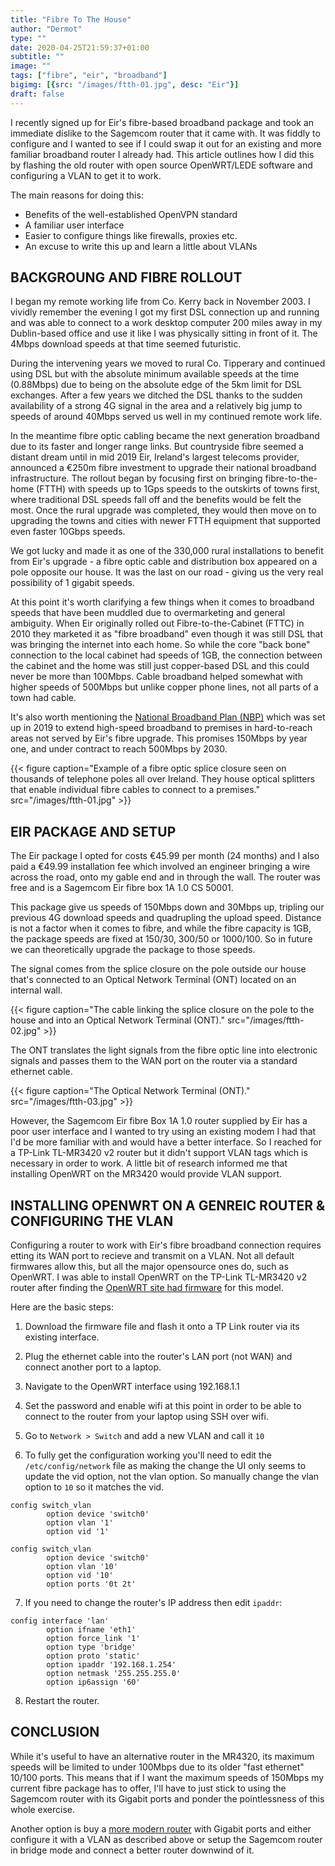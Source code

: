 ```yaml
---
title: "Fibre To The House"
author: "Dermot"
type: ""
date: 2020-04-25T21:59:37+01:00
subtitle: ""
image: ""
tags: ["fibre", "eir", "broadband"]
bigimg: [{src: "/images/ftth-01.jpg", desc: "Eir"}]
draft: false
---
```


I recently signed up for Eir's fibre-based broadband package and took an immediate dislike to the Sagemcom router that it came with. It was fiddly to configure and I wanted to see if I could swap it out for an existing and more familiar broadband router I already had. This article outlines how I did this by flashing the old router with open source OpenWRT/LEDE software and configuring a VLAN to get it to work.

The main reasons for doing this:
- Benefits of the well-established OpenVPN standard
- A familiar user interface
- Easier to configure things like firewalls, proxies etc.
- An excuse to write this up and learn a little about VLANs


BACKGROUNG AND FIBRE ROLLOUT
----------------------------

I began my remote working life from Co. Kerry back in November 2003. I vividly remember the evening I got my first DSL connection up and running and was able to connect to a work desktop computer 200 miles away in my Dublin-based office and use it like I was physically sitting in front of it. The 4Mbps download speeds at that time seemed futuristic.

During the intervening years we moved to rural Co. Tipperary and continued using DSL but with the absolute minimum available speeds at the time (0.88Mbps) due to being on the absolute edge of the 5km limit for DSL exchanges. After a few years we ditched the DSL thanks to the sudden availability of a strong 4G signal in the area and a relatively big jump to speeds of around 40Mbps served us well in my continued remote work life.

In the meantime fibre optic cabling became the next generation broadband due to its faster and longer range links. But countryside fibre seemed a distant dream until in mid 2019 Eir, Ireland's largest telecoms provider, announced a €250m fibre investment to upgrade their national broadband infrastructure. The rollout began by focusing first on bringing fibre-to-the-home (FTTH) with speeds up to 1Gps speeds to the outskirts of towns first, where traditional DSL speeds fall off and the benefits would be felt the most. Once the rural upgrade was completed, they would then move on to upgrading the towns and cities with newer FTTH equipment that supported even faster 10Gbps speeds.

We got lucky and made it as one of the 330,000 rural installations to benefit from Eir's upgrade - a fibre optic cable and distribution box appeared on a pole opposite our house. It was the last on our road - giving us the very real possibility of 1 gigabit speeds. 

At this point it's worth clarifying a few things when it comes to broadband speeds that have been muddled due to overmarketing and general ambiguity. When Eir originally rolled out Fibre-to-the-Cabinet (FTTC) in 2010 they marketed it as "fibre broadband" even though it was still DSL that was bringing the internet into each home. So while the core "back bone" connection to the local cabinet had speeds of 1GB, the connection between the cabinet and the home was still just copper-based DSL and this could never be more than 100Mbps. Cable broadband helped somewhat with higher speeds of 500Mbps but unlike copper phone lines, not all parts of a town had cable. 

It's also worth mentioning the [National Broadband Plan (NBP)](https://www.dccae.gov.ie/en-ie/communications/topics/Broadband/national-broadband-plan/high-speed-broadband-map/Pages/Interactive-Map.aspx) which was set up in 2019 to extend high-speed broadband to premises in hard-to-reach areas not served by Eir's fibre upgrade. This promises 150Mbps by year one, and under contract to reach 500Mbps by 2030. 

{{< figure caption="Example of a fibre optic splice closure seen on thousands of telephone poles all over Ireland. They house optical splitters that enable individual fibre cables to connect to a premises." src="/images/ftth-01.jpg" >}}


EIR PACKAGE AND SETUP
---------------------

The Eir package I opted for costs €45.99 per month (24 months) and I also paid a €49.99 installation fee which involved an engineer bringing a wire across the road, onto my gable end and in through the wall. The router was free and is a Sagemcom Eir fibre box 1A 1.0 CS 50001.

This package give us speeds of 150Mbps down and 30Mbps up, tripling our previous 4G download speeds and quadrupling the upload speed. Distance is not a factor when it comes to fibre, and while the fibre capacity is 1GB, the package speeds are fixed at 150/30, 300/50 or 1000/100. So in future we can theoretically upgrade the package to those speeds.

The signal comes from the splice closure on the pole outside our house that's connected to an Optical Network Terminal (ONT) located on an internal wall. 

{{< figure caption="The cable linking the splice closure on the pole to the house and into an Optical Network Terminal (ONT)." src="/images/ftth-02.jpg" >}}

The ONT translates the light signals from the fibre optic line into electronic signals and passes them to the WAN port on the router via a standard ethernet cable. 

{{< figure caption="The Optical Network Terminal (ONT)." src="/images/ftth-03.jpg" >}}

However, the Sagemcom Eir fibre Box 1A 1.0 router supplied by Eir has a poor user interface and I wanted to try using an existing modem I had that I'd be more familiar with and would have a better interface. So I reached for a TP-Link TL-MR3420 v2 router but it didn't support VLAN tags which is necessary in order to work. A little bit of research informed me that installing OpenWRT on the MR3420 would provide VLAN support.


INSTALLING OPENWRT ON A GENREIC ROUTER & CONFIGURING THE VLAN
-------------------------------------------------------------
Configuring a router to work with Eir's fibre broadband connection requires etting its WAN port to recieve and transmit on a VLAN. Not all default firmwares allow this, but all the major opensource ones do, such as OpenWRT. I was able to install OpenWRT on the TP-Link TL-MR3420 v2 router after finding the [OpenWRT site had firmware](https://openwrt.org/toh/tp-link/tl-mr3420) for this model. 

Here are the basic steps:

1. Download the firmware file and flash it onto a TP Link router via its existing interface.

2. Plug the ethernet cable into the router's LAN port (not WAN) and connect another port to a laptop.

3. Navigate to the OpenWRT interface using 192.168.1.1

4. Set the password and enable wifi at this point in order to be able to connect to the router from your laptop using SSH over wifi. 

5. Go to `Network > Switch` and add a new VLAN and call it `10`

6. To fully get the configuration working you'll need to edit the `/etc/config/network` file as making the change the UI only seems to update the vid option, not the vlan option. So manually change the vlan option to `10` so it matches the vid. 
```
config switch_vlan
        option device 'switch0'
        option vlan '1'
        option vid '1'

config switch_vlan
        option device 'switch0'
        option vlan '10'
        option vid '10'
        option ports '0t 2t'
```
7. If you need to change the router's IP address then edit `ipaddr`:
```
config interface 'lan'
        option ifname 'eth1'
        option force_link '1'
        option type 'bridge'
        option proto 'static'
        option ipaddr '192.168.1.254' 
        option netmask '255.255.255.0'
        option ip6assign '60'
```
8. Restart the router. 

CONCLUSION
----------
While it's useful to have an alternative router in the MR4320, its maximum speeds will be limited to under 100Mbps due to its older "fast ethernet" 10/100 ports. This means that if I want the maximum speeds of 150Mbps my current fibre package has to offer, I'll have to just stick to using the Sagemcom router with its Gigabit ports and ponder the pointlessness of this whole exercise.

Another option is buy a [more modern router](https://www.asus.com/ie/Networking/RTAC68U/) with Gigabit ports and either configure it with a VLAN as described above or setup the Sagemcom router in bridge mode and connect a better router downwind of it. 